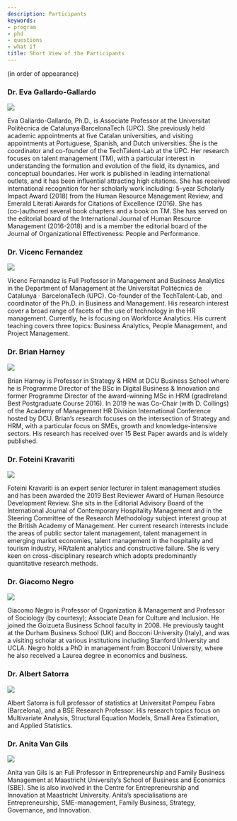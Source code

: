 ```yaml
---
description: Participants
keywords:
- program
- phd
- questions
- what if
title: Short View of the Participants
---
```

(in order of appearance)

### Dr. Eva Gallardo-Gallardo

![](/img/people/eva.png) 

Eva Gallardo-Gallardo, Ph.D., is Associate Professor at the Universitat Politècnica de Catalunya·BarcelonaTech (UPC). She previously held academic appointments at five Catalan universities, and visiting appointments at Portuguese, Spanish, and Dutch universities. She is the coordinator and co-founder of the TechTalent-Lab at the UPC. Her research focuses on talent management (TM), with a particular interest in understanding the formation and evolution of the field, its dynamics, and conceptual boundaries. Her work is published in leading international outlets, and it has been influential attracting high citations. She has received international recognition for her scholarly work including: 5-year Scholarly Impact Award (2018) from the Human Resource Management Review, and Emerald Literati Awards for Citations of Excellence (2016). She has (co-)authored several book chapters and a book on TM. She has served on the editorial board of the International Journal of Human Resource Management (2016-2018) and is a member the editorial board of the Journal of Organizational Effectiveness: People and Performance.


### Dr. Vicenc Fernandez

![](/img/people/vicenc.png) 

Vicenc Fernandez is Full Professor in Management and Business Analytics in the Department of Management at the Universitat Politècnica de Catalunya · BarcelonaTech (UPC). Co-founder of the TechTalent-Lab, and coordinator of the Ph.D. in Business and Management. His research interest cover a broad range of facets of the use of technology in the HR management. Currently, he is focusing on Workforce Analytics. His current teaching covers three topics: Business Analytics, People Management, and Project Management.


### Dr. Brian Harney

![](/img/people/barney.png) 

Brian Harney is Professor in Strategy & HRM at DCU Business School where he is Programme Director of the BSc in Digital Business & Innovation and former Programme Director of the award-winning MSc in HRM (gradIreland Best Postgraduate Course 2016). In 2019 he was Co-Chair (with D. Collings) of the Academy of Management HR Division International Conference hosted by DCU. Brian’s research focuses on the intersection of Strategy and HRM, with a particular focus on SMEs, growth and knowledge-intensive sectors. His research has received over 15 Best Paper awards and is widely published. 

### Dr. Foteini Kravariti

![](/img/people/foteini.png) 

Foteini Kravariti is an expert senior lecturer in talent management studies and has been awarded the 2019 Best Reviewer Award of Human Resource Development Review. She sits in the Editorial Advisory Board of the International Journal of Contemporary Hospitality Management and in the Steering Committee of the Research Methodology subject interest group at the British Academy of Management. Her current research interests include the areas of public sector talent management, talent management in emerging market economies, talent management in the hospitality and tourism industry, HR/talent analytics and constructive failure. She is very keen on cross-disciplinary research which adopts predominantly quantitative research methods.  

### Dr. Giacomo Negro

![](/img/people/negro.png) 

Giacomo Negro is Professor of Organization & Management and Professor of Sociology (by courtesy); Associate Dean for Culture and Inclusion. He joined the Goizueta Business School faculty in 2008. He previously taught at the Durham Business School (UK) and Bocconi University (Italy), and was a visiting scholar at various institutions including Stanford University and UCLA. Negro holds a PhD in management from Bocconi University, where he also received a Laurea degree in economics and business.

### Dr. Albert Satorra

![](/img/people/satorra.png) 

Albert Satorra is full professor of statistics at Universitat Pompeu Fabra (Barcelona), and a BSE Research Professor. His research topics focus on Multivariate Analysis, Structural Equation Models, Small Area Estimation, and Applied Statistics.

### Dr. Anita Van Gils

![](/img/people/anita.png) 

Anita van Gils is an Full Professor in Entrepreneurship and Family Business Management at Maastricht University’s School of Business and Economics (SBE). She is also involved in the Centre for Entrepreneurship and Innovation at Maastricht University. Anita’s specialisations are Entrepreneurship, SME-management, Family Business, Strategy, Governance, and Innovation.


